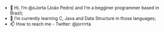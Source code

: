 - 👋 Hi, I’m @oJorta (João Pedro) and I'm a begginer programmer based in Brazil;
- 🌱 I’m currently learning C, Java and Data Structure in those languages;
- 📫 How to reach me - Twitter: @jorrrrta

<!---
oJorta/oJorta is a ✨ special ✨ repository because its `README.md` (this file) appears on your GitHub profile.
You can click the Preview link to take a look at your changes.
--->
